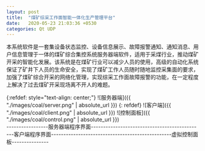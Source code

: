```yaml
---
layout: post
title:  "煤矿综采工作面智能一体化生产管理平台"
date:   2020-05-23 21:03:36 +0530
categories: Qt UDP
---
```

本系统软件是一套集设备状态监控、设备信息展示、故障报警通知、通知消息、用户信息管理于一体的煤矿综合集控系统服务器端软件，适用于采煤行业，推动煤矿开采的智能化发展。该系统是在煤矿行业可以减少人员的使用，高级的自动化系统保证了矿井下人员的生命安全，实现了煤矿工作人员随时随地监控采集面的要求，加强了煤矿综合开采的网络化管理，实现综采工作面故障报警的功能，在一定程度上解决了过去煤矿开采现场离不开人的难题。<br>

{:refdef: style="text-align: center;"}
![服务器端]({{ "./images/coal/server.png" | absolute_url }})
{: refdef}
![客户端]({{ "./images/coal/client.png" | absolute_url }})  ![控制面板]({{ "./images/coal/control.png" | absolute_url }})<br>
-----------------服务器端程序界面----------------------------------------------客户端程序界面-------------------------------------------------虚拟控制面板---------------

